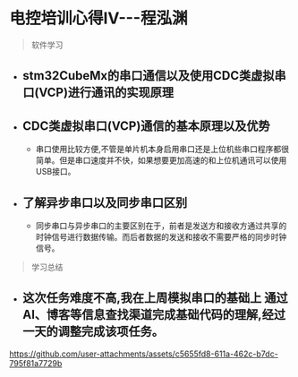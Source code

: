 # 电控培训心得IV---程泓渊
> 软件学习
- stm32CubeMx的串口通信以及使用CDC类虚拟串口(VCP)进行通讯的实现原理
  - 
- CDC类虚拟串口(VCP)通信的基本原理以及优势
  - 
  - 串口使用比较方便,不管是单片机本身启用串口还是上位机些串口程序都很简单。但是串口速度并不快，如果想要更加高速的和上位机通讯可以使用USB接口。
- 了解异步串口以及同步串口区别
  - 
  - 同步串口与异步串口的主要区别在于，前者是发送方和接收方通过共享的时钟信号进行数据传输。而后者数据的发送和接收不需要严格的同步时钟信号。

>学习总结
- 这次任务难度不高,我在上周模拟串口的基础上 通过AI、博客等信息查找渠道完成基础代码的理解,经过一天的调整完成该项任务。
  - 


https://github.com/user-attachments/assets/c5655fd8-611a-462c-b7dc-795f81a7729b

